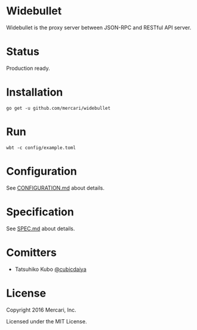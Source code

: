 # Widebullet

Widebullet is the proxy server between JSON-RPC and RESTful API server.

# Status

Production ready.

# Installation

```
go get -u github.com/mercari/widebullet
```

# Run

```
wbt -c config/example.toml
```

# Configuration

See [CONFIGURATION.md](https://github.com/mercari/widebullet/blob/master/CONFIGURATION.md) about details.

# Specification

See [SPEC.md](https://github.com/mercari/widebullet/blob/master/SPEC.md) about details.

# Comitters

 * Tatsuhiko Kubo [@cubicdaiya](https://github.com/cubicdaiya)

# License

Copyright 2016 Mercari, Inc.

Licensed under the MIT License.
